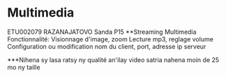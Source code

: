 # Multimedia
  ETU002079 RAZANAJATOVO Sanda P15
        **Streaming Multimedia
        Fonctionnalité:
          Visionnage d'image, zoom
          Lecture mp3, reglage volume
          Configuration ou modification nom du client, port, adresse ip serveur

***Nihena sy lasa ratsy ny qualité an'ilay video satria nahena moin de 25 mo ny taille
